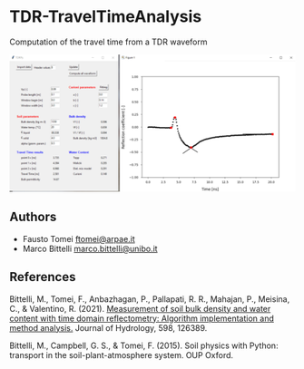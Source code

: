 # TDR-TravelTimeAnalysis
Computation of the travel time from a TDR waveform

![](https://github.com/ftomei/TDR-TravelTimeAnalysis/blob/main/img/TDR.png)

## Authors
- Fausto Tomei    <ftomei@arpae.it>
- Marco Bittelli  <marco.bittelli@unibo.it>

## References
Bittelli, M., Tomei, F., Anbazhagan, P., Pallapati, R. R., Mahajan, P., Meisina, C., & Valentino, R. (2021). [Measurement of soil bulk density and water content with time domain reflectometry: Algorithm implementation and method analysis.](http://civil.iisc.ernet.in/~anbazhagan/pdf/Anbu%20IISc%20J-93.pdf) Journal of Hydrology, 598, 126389. 

Bittelli, M., Campbell, G. S., & Tomei, F. (2015). Soil physics with Python: transport in the soil-plant-atmosphere system. OUP Oxford.

